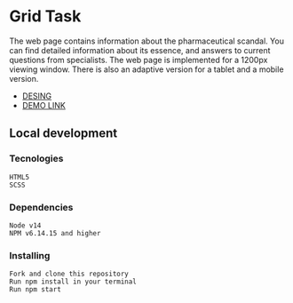 # Grid Task

The web page contains information about the pharmaceutical scandal. You can find detailed information about its essence, and answers to current questions from specialists. The web page is implemented for a 1200px viewing window. There is also an adaptive version for a tablet and a mobile version.

* [DESING](https://www.figma.com/file/ybbwCdLodIWcbsLhPP6h2n/Frontend-test-task?node-id=1-248&t=cHT3pa5Nqj3V3OSf-0)
* [DEMO LINK](https://olhayevstifieieva.github.io/testTask/)

## Local development
### Tecnologies

    HTML5
    SCSS

### Dependencies

    Node v14
    NPM v6.14.15 and higher

### Installing

    Fork and clone this repository
    Run npm install in your terminal
    Run npm start
